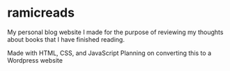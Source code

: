 # ramicreads
My personal blog website I made for the purpose of reviewing my thoughts about books that I have finished reading.

Made with HTML, CSS, and JavaScript
Planning on converting this to a Wordpress website
